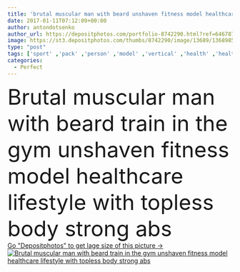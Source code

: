```yaml
---
title: 'brutal muscular man with beard unshaven fitness model healthcare'
date: 2017-01-11T07:12:09+00:00
author: antondotsenko
author_url: https://depositphotos.com/portfolio-8742290.html?ref=64678756
image: https://st3.depositphotos.com/thumbs/8742290/image/13689/136898524/api_thumb_450.jpg?forcejpeg=true
type: "post"
tags: ['sport' ,'pack' ,'person' ,'model' ,'vertical' ,'health' ,'healthy' ,'male' ,'man' ,'power' ,'skin' ,'beard' ,'cross' ,'lifestyle' ,'body' ,'abdomen' ,'fit' ,'fitness' ,'shirtless' ,'stomach' ,'waist' ,'strength' ,'perfect' ,'attractive' ,'athlete' ,'handsome' ,'dietary' ,'chest' ,'other' ,'bodybuilding' ,'muscle' ,'masculinity' ,'torso' ,'waistline' ,'six' ,'athletic' ,'biceps' ,'bodybuilder' ,'muscular' ,'steroids' ,'unshaven' ,'abdominal' ,'abs' ,'Pecs' ,'brutal' ,'weightlifter' ,'physique' ]
categories: 
  - Perfect
---
```

<div aling="center">
            <font size="60"> Brutal muscular man with beard train in the gym unshaven fitness model healthcare lifestyle with topless body strong abs</font>   
</div>
<div>
    <a href='https://st3.depositphotos.com/thumbs/8742290/image/13689/136898524/api_thumb_450.jpg?forcejpeg=true?ref=64678756' target=_blank > Go "Depositphotos" to get lage size of this picture ->
        <img href='https://st3.depositphotos.com/thumbs/8742290/image/13689/136898524/api_thumb_450.jpg?forcejpeg=true?ref=64678756' src='https://st3.depositphotos.com/8742290/13689/i/950/depositphotos_136898524-stock-photo-brutal-muscular-man-with-beard.jpg?forcejpeg=true' alt='Brutal muscular man with beard train in the gym unshaven fitness model healthcare lifestyle with topless body strong abs' >
    </a>
</div>
